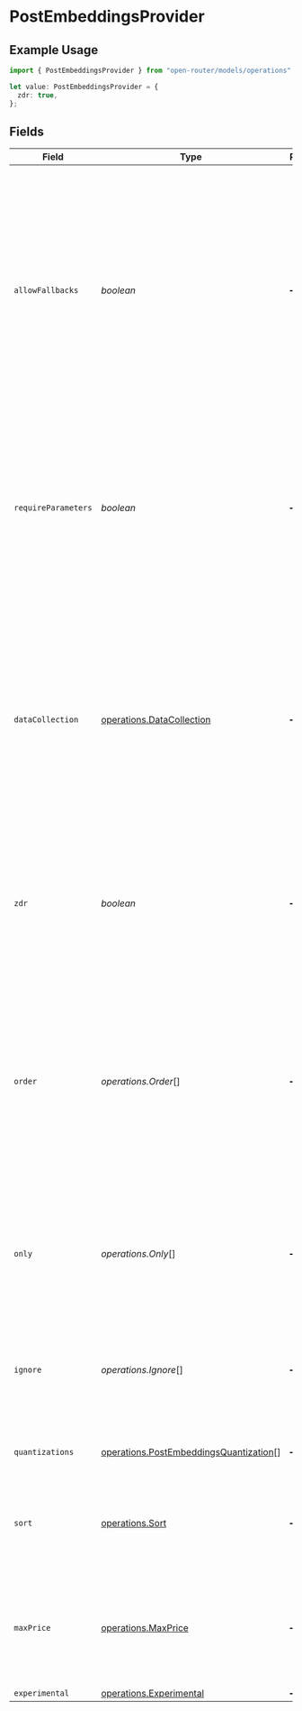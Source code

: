 # PostEmbeddingsProvider

## Example Usage

```typescript
import { PostEmbeddingsProvider } from "open-router/models/operations";

let value: PostEmbeddingsProvider = {
  zdr: true,
};
```

## Fields

| Field                                                                                                                                                                                                                                                                                | Type                                                                                                                                                                                                                                                                                 | Required                                                                                                                                                                                                                                                                             | Description                                                                                                                                                                                                                                                                          | Example                                                                                                                                                                                                                                                                              |
| ------------------------------------------------------------------------------------------------------------------------------------------------------------------------------------------------------------------------------------------------------------------------------------ | ------------------------------------------------------------------------------------------------------------------------------------------------------------------------------------------------------------------------------------------------------------------------------------ | ------------------------------------------------------------------------------------------------------------------------------------------------------------------------------------------------------------------------------------------------------------------------------------ | ------------------------------------------------------------------------------------------------------------------------------------------------------------------------------------------------------------------------------------------------------------------------------------ | ------------------------------------------------------------------------------------------------------------------------------------------------------------------------------------------------------------------------------------------------------------------------------------ |
| `allowFallbacks`                                                                                                                                                                                                                                                                     | *boolean*                                                                                                                                                                                                                                                                            | :heavy_minus_sign:                                                                                                                                                                                                                                                                   | Whether to allow backup providers to serve requests<br/>- true: (default) when the primary provider (or your custom providers in "order") is unavailable, use the next best provider.<br/>- false: use only the primary/custom provider, and return the upstream error if it's unavailable.<br/> |                                                                                                                                                                                                                                                                                      |
| `requireParameters`                                                                                                                                                                                                                                                                  | *boolean*                                                                                                                                                                                                                                                                            | :heavy_minus_sign:                                                                                                                                                                                                                                                                   | Whether to filter providers to only those that support the parameters you've provided. If this setting is omitted or set to false, then providers will receive only the parameters they support, and ignore the rest.                                                                |                                                                                                                                                                                                                                                                                      |
| `dataCollection`                                                                                                                                                                                                                                                                     | [operations.DataCollection](../../models/operations/datacollection.md)                                                                                                                                                                                                               | :heavy_minus_sign:                                                                                                                                                                                                                                                                   | Data collection setting. If no available model provider meets the requirement, your request will return an error.<br/>- allow: (default) allow providers which store user data non-transiently and may train on it<br/>- deny: use only providers which do not collect user data.<br/> |                                                                                                                                                                                                                                                                                      |
| `zdr`                                                                                                                                                                                                                                                                                | *boolean*                                                                                                                                                                                                                                                                            | :heavy_minus_sign:                                                                                                                                                                                                                                                                   | Whether to restrict routing to only ZDR (Zero Data Retention) endpoints. When true, only endpoints that do not retain prompts will be used.                                                                                                                                          | true                                                                                                                                                                                                                                                                                 |
| `order`                                                                                                                                                                                                                                                                              | *operations.Order*[]                                                                                                                                                                                                                                                                 | :heavy_minus_sign:                                                                                                                                                                                                                                                                   | An ordered list of provider slugs. The router will attempt to use the first provider in the subset of this list that supports your requested model, and fall back to the next if it is unavailable. If no providers are available, the request will fail with an error message.      |                                                                                                                                                                                                                                                                                      |
| `only`                                                                                                                                                                                                                                                                               | *operations.Only*[]                                                                                                                                                                                                                                                                  | :heavy_minus_sign:                                                                                                                                                                                                                                                                   | List of provider slugs to allow. If provided, this list is merged with your account-wide allowed provider settings for this request.                                                                                                                                                 |                                                                                                                                                                                                                                                                                      |
| `ignore`                                                                                                                                                                                                                                                                             | *operations.Ignore*[]                                                                                                                                                                                                                                                                | :heavy_minus_sign:                                                                                                                                                                                                                                                                   | List of provider slugs to ignore. If provided, this list is merged with your account-wide ignored provider settings for this request.                                                                                                                                                |                                                                                                                                                                                                                                                                                      |
| `quantizations`                                                                                                                                                                                                                                                                      | [operations.PostEmbeddingsQuantization](../../models/operations/postembeddingsquantization.md)[]                                                                                                                                                                                     | :heavy_minus_sign:                                                                                                                                                                                                                                                                   | A list of quantization levels to filter the provider by.                                                                                                                                                                                                                             |                                                                                                                                                                                                                                                                                      |
| `sort`                                                                                                                                                                                                                                                                               | [operations.Sort](../../models/operations/sort.md)                                                                                                                                                                                                                                   | :heavy_minus_sign:                                                                                                                                                                                                                                                                   | The sorting strategy to use for this request, if "order" is not specified. When set, no load balancing is performed.                                                                                                                                                                 |                                                                                                                                                                                                                                                                                      |
| `maxPrice`                                                                                                                                                                                                                                                                           | [operations.MaxPrice](../../models/operations/maxprice.md)                                                                                                                                                                                                                           | :heavy_minus_sign:                                                                                                                                                                                                                                                                   | The object specifying the maximum price you want to pay for this request. USD price per million tokens, for prompt and completion.                                                                                                                                                   |                                                                                                                                                                                                                                                                                      |
| `experimental`                                                                                                                                                                                                                                                                       | [operations.Experimental](../../models/operations/experimental.md)                                                                                                                                                                                                                   | :heavy_minus_sign:                                                                                                                                                                                                                                                                   | N/A                                                                                                                                                                                                                                                                                  |                                                                                                                                                                                                                                                                                      |